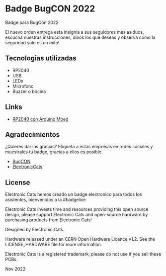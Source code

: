 # Badge BugCON 2022

Badge para BugCon 2022

El nuevo orden entrega esta insignia a sus seguidores mas asiduos, escucha nuestras instrucciones, dinos los que deseas y observa como la seguridad solo es un mito!  

## Tecnologias utilizadas

- RP2040
- USB
- LEDs
- Microfono
- Buzzer o bocina

## Links

- [RP2040 con Arduino Mbed](https://github.com/arduino/ArduinoCore-mbed)

## Agradecimientos
¿Quieres dar las gracias? Etiqueta a estas empresas en redes sociales y muestrales tu badge, gracias a ellos es posible

- [BugCON](https://www.pcbway.com/)
- [ElectronicCats](https://electroniccats.com/)

## License

Electronic Cats hemos creado un badge electronico para todos los asistentes, bienvenidos a la #badgelive

Electronic Cats invests time and resources providing this open source design, please support Electronic Cats and open-source hardware by purchasing products from Electronic Cats!

Designed by Electronic Cats.

Hardware released under an CERN Open Hardware Licence v1.2. See the LICENSE_HARDWARE file for more information.

Electronic Cats is a registered trademark, please do not use if you sell these PCBs.

Nov 2022

